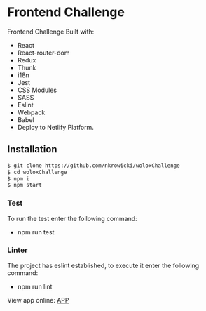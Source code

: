 # Frontend Challenge 

Frontend Challenge Built with:
- React
- React-router-dom
- Redux
- Thunk
- i18n
- Jest
- CSS Modules
- SASS
- Eslint
- Webpack
- Babel 
- Deploy to Netlify Platform.


## Installation
  ```sh
$ git clone https://github.com/nkrowicki/woloxChallenge
$ cd woloxChallenge
$ npm i
$ npm start
```

### Test
To run the test enter the following command:
- npm run test

### Linter
The project has eslint established, to execute it enter the following command:
- npm run lint

View app online: [APP](https://woloxchallenge.netlify.app/)